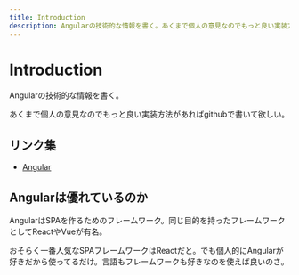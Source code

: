 ```yaml
---
title: Introduction
description: Angularの技術的な情報を書く。あくまで個人の意見なのでもっと良い実装方法があればgithubで書いて欲しい。
---
```


# Introduction

Angularの技術的な情報を書く。

あくまで個人の意見なのでもっと良い実装方法があればgithubで書いて欲しい。

## リンク集

* [Angular](https://angular.io/)

## Angularは優れているのか

AngularはSPAを作るためのフレームワーク。同じ目的を持ったフレームワークとしてReactやVueが有名。

おそらく一番人気なSPAフレームワークはReactだと。でも個人的にAngularが好きだから使ってるだけ。言語もフレームワークも好きなのを使えば良いのさ。
